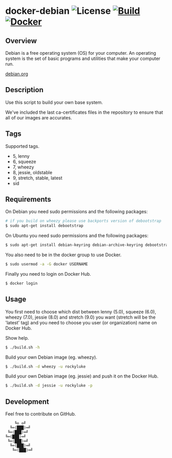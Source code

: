 # docker-debian ![License][license-img] [![Build][build-img]][build-url] [![Docker][docker-img]][docker-url]

## Overview

Debian is a  free operating system (OS) for your  computer. An operating system
is the set of basic programs and utilities that make your computer run.

[debian.org](https://www.debian.org/)

## Description

Use this script to build your own base system.

We've included the last ca-certificates files  in the repository to ensure that
all of our images are accurates.

## Tags

Supported tags.

- 5, lenny
- 6, squeeze
- 7, wheezy
- 8, jessie, oldstable
- 9, stretch, stable, latest
- sid

## Requirements

On Debian you need sudo permissions and the following packages:

```bash
# if you build on wheezy please use backports version of debootstrap
$ sudo apt-get install debootstrap
```

On Ubuntu you need sudo permissions and the following packages:

```bash
$ sudo apt-get install debian-keyring debian-archive-keyring debootstrap
```

You also need to be in the docker group to use Docker.

```bash
$ sudo usermod -a -G docker USERNAME
```

Finally you need to login on Docker Hub.

```bash
$ docker login
```

## Usage

You first need to choose which  dist between lenny (5.0), squeeze (6.0), wheezy
(7.0), jessie  (8.0) and stretch (9.0)  you want (stretch will  be the 'latest'
tag) and you need to choose you user (or organization) name on Docker Hub.

Show help.

```bash
$ ./build.sh -h
```

Build your own Debian image (eg. wheezy).

```bash
$ ./build.sh -d wheezy -u rockyluke
```

Build your own Debian image (eg. jessie) and push it on the Docker Hub.

```bash
$ ./build.sh -d jessie -u rockyluke -p
```

## Development

Feel free to contribute on GitHub.

```
    ╚⊙ ⊙╝
  ╚═(███)═╝
 ╚═(███)═╝
╚═(███)═╝
 ╚═(███)═╝
  ╚═(███)═╝
   ╚═(███)═╝
```

[license-img]: https://img.shields.io/badge/license-ISC-blue.svg
[build-img]: https://travis-ci.org/rockyluke/docker-debian.svg?branch=master
[build-url]: https://travis-ci.org/rockyluke/docker-debian
[docker-img]: https://img.shields.io/docker/pulls/rockyluke/debian.svg
[docker-url]: https://registry.hub.docker.com/u/rockyluke/debian
